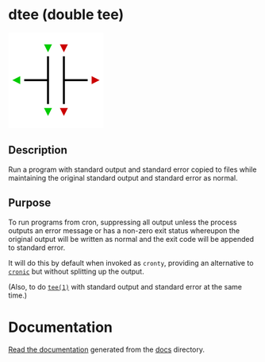 dtee (double tee)
=================

![](docs/logo.svg)

## Description

Run a program with standard output and standard error copied to files
while maintaining the original standard output and standard error as normal.

## Purpose

To run programs from cron, suppressing all output unless the process outputs an
error message or has a non-zero exit status whereupon the original output will
be written as normal and the exit code will be appended to standard error.

It will do this by default when invoked as `cronty`, providing an alternative
to [`cronic`](https://habilis.net/cronic/) but without splitting up the output.

(Also, to do [`tee(1)`](http://man7.org/linux/man-pages/man1/tee.1.html) with
standard output and standard error at the same time.)

# Documentation

[Read the documentation](https://dtee.readthedocs.io/) generated from the
[docs](docs/) directory.
